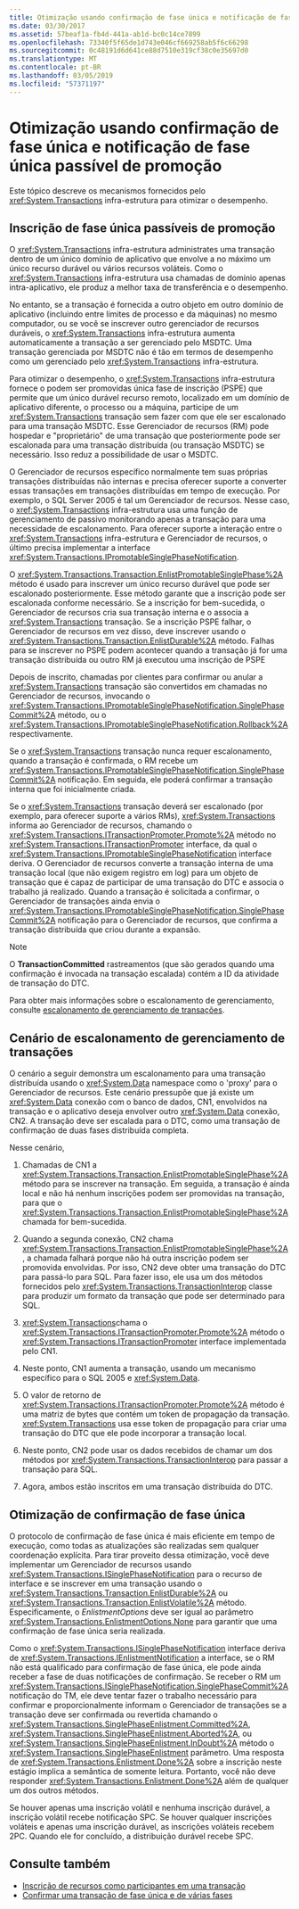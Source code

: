 ```yaml
---
title: Otimização usando confirmação de fase única e notificação de fase única passível de promoção
ms.date: 03/30/2017
ms.assetid: 57beaf1a-fb4d-441a-ab1d-bc0c14ce7899
ms.openlocfilehash: 73340f5f65de1d743e046cf669258ab5f6c66298
ms.sourcegitcommit: 0c48191d6d641ce88d7510e319cf38c0e35697d0
ms.translationtype: MT
ms.contentlocale: pt-BR
ms.lasthandoff: 03/05/2019
ms.locfileid: "57371197"
---
```

# <a name="optimization-using-single-phase-commit-and-promotable-single-phase-notification"></a>Otimização usando confirmação de fase única e notificação de fase única passível de promoção

Este tópico descreve os mecanismos fornecidos pelo <xref:System.Transactions> infra-estrutura para otimizar o desempenho.

## <a name="promotable-single-phase-enlistment"></a>Inscrição de fase única passíveis de promoção

O <xref:System.Transactions> infra-estrutura administrates uma transação dentro de um único domínio de aplicativo que envolve a no máximo um único recurso durável ou vários recursos voláteis. Como o <xref:System.Transactions> infra-estrutura usa chamadas de domínio apenas intra-aplicativo, ele produz a melhor taxa de transferência e o desempenho.

No entanto, se a transação é fornecida a outro objeto em outro domínio de aplicativo (incluindo entre limites de processo e da máquinas) no mesmo computador, ou se você se inscrever outro gerenciador de recursos duráveis, o <xref:System.Transactions> infra-estrutura aumenta automaticamente a transação a ser gerenciado pelo MSDTC. Uma transação gerenciada por MSDTC não é tão em termos de desempenho como um gerenciado pelo <xref:System.Transactions> infra-estrutura.

Para otimizar o desempenho, o <xref:System.Transactions> infra-estrutura fornece o podem ser promovidas única fase de inscrição (PSPE) que permite que um único durável recurso remoto, localizado em um domínio de aplicativo diferente, o processo ou a máquina, participe de um <xref:System.Transactions> transação sem fazer com que ele ser escalonado para uma transação MSDTC. Esse Gerenciador de recursos (RM) pode hospedar e "proprietário" de uma transação que posteriormente pode ser escalonada para uma transação distribuída (ou transação MSDTC) se necessário. Isso reduz a possibilidade de usar o MSDTC.

O Gerenciador de recursos específico normalmente tem suas próprias transações distribuídas não internas e precisa oferecer suporte a converter essas transações em transações distribuídas em tempo de execução. Por exemplo, o SQL Server 2005 é tal um Gerenciador de recursos. Nesse caso, o <xref:System.Transactions> infra-estrutura usa uma função de gerenciamento de passivo monitorando apenas a transação para uma necessidade de escalonamento. Para oferecer suporte a interação entre o <xref:System.Transactions> infra-estrutura e Gerenciador de recursos, o último precisa implementar a interface <xref:System.Transactions.IPromotableSinglePhaseNotification>.

O <xref:System.Transactions.Transaction.EnlistPromotableSinglePhase%2A> método é usado para inscrever um único recurso durável que pode ser escalonado posteriormente. Esse método garante que a inscrição pode ser escalonada conforme necessário. Se a inscrição for bem-sucedida, o Gerenciador de recursos cria sua transação interna e o associa a <xref:System.Transactions> transação. Se a inscrição PSPE falhar, o Gerenciador de recursos em vez disso, deve inscrever usando o <xref:System.Transactions.Transaction.EnlistDurable%2A> método. Falhas para se inscrever no PSPE podem acontecer quando a transação já for uma transação distribuída ou outro RM já executou uma inscrição de PSPE

Depois de inscrito, chamadas por clientes para confirmar ou anular a <xref:System.Transactions> transação são convertidos em chamadas no Gerenciador de recursos, invocando o <xref:System.Transactions.IPromotableSinglePhaseNotification.SinglePhaseCommit%2A> método, ou o <xref:System.Transactions.IPromotableSinglePhaseNotification.Rollback%2A> respectivamente.

Se o <xref:System.Transactions> transação nunca requer escalonamento, quando a transação é confirmada, o RM recebe um <xref:System.Transactions.IPromotableSinglePhaseNotification.SinglePhaseCommit%2A> notificação. Em seguida, ele poderá confirmar a transação interna que foi inicialmente criada.

Se o <xref:System.Transactions> transação deverá ser escalonado (por exemplo, para oferecer suporte a vários RMs), <xref:System.Transactions> informa ao Gerenciador de recursos, chamando o <xref:System.Transactions.ITransactionPromoter.Promote%2A> método no <xref:System.Transactions.ITransactionPromoter> interface, da qual o <xref:System.Transactions.IPromotableSinglePhaseNotification> interface deriva. O Gerenciador de recursos converte a transação interna de uma transação local (que não exigem registro em log) para um objeto de transação que é capaz de participar de uma transação do DTC e associa o trabalho já realizado. Quando a transação é solicitada a confirmar, o Gerenciador de transações ainda envia o <xref:System.Transactions.IPromotableSinglePhaseNotification.SinglePhaseCommit%2A> notificação para o Gerenciador de recursos, que confirma a transação distribuída que criou durante a expansão.

> [!NOTE]
> O **TransactionCommitted** rastreamentos (que são gerados quando uma confirmação é invocada na transação escalada) contém a ID da atividade de transação do DTC.

Para obter mais informações sobre o escalonamento de gerenciamento, consulte [escalonamento de gerenciamento de transações](../../../../docs/framework/data/transactions/transaction-management-escalation.md).

## <a name="transaction-management-escalation-scenario"></a>Cenário de escalonamento de gerenciamento de transações

O cenário a seguir demonstra um escalonamento para uma transação distribuída usando o <xref:System.Data> namespace como o 'proxy' para o Gerenciador de recursos. Este cenário pressupõe que já existe um <xref:System.Data> conexão com o banco de dados, CN1, envolvidos na transação e o aplicativo deseja envolver outro <xref:System.Data> conexão, CN2. A transação deve ser escalada para o DTC, como uma transação de confirmação de duas fases distribuída completa.

Nesse cenário,

1. Chamadas de CN1 a <xref:System.Transactions.Transaction.EnlistPromotableSinglePhase%2A> método para se inscrever na transação. Em seguida, a transação é ainda local e não há nenhum inscrições podem ser promovidas na transação, para que o <xref:System.Transactions.Transaction.EnlistPromotableSinglePhase%2A> chamada for bem-sucedida.

2. Quando a segunda conexão, CN2 chama <xref:System.Transactions.Transaction.EnlistPromotableSinglePhase%2A>, a chamada falhará porque não há outra inscrição podem ser promovida envolvidas. Por isso, CN2 deve obter uma transação do DTC para passá-lo para SQL. Para fazer isso, ele usa um dos métodos fornecidos pelo <xref:System.Transactions.TransactionInterop> classe para produzir um formato da transação que pode ser determinado para SQL.

3. <xref:System.Transactions>chama o <xref:System.Transactions.ITransactionPromoter.Promote%2A> método o <xref:System.Transactions.ITransactionPromoter> interface implementada pelo CN1.

4. Neste ponto, CN1 aumenta a transação, usando um mecanismo específico para o SQL 2005 e <xref:System.Data>.

5. O valor de retorno de <xref:System.Transactions.ITransactionPromoter.Promote%2A> método é uma matriz de bytes que contém um token de propagação da transação. <xref:System.Transactions> usa esse token de propagação para criar uma transação do DTC que ele pode incorporar a transação local.

6. Neste ponto, CN2 pode usar os dados recebidos de chamar um dos métodos por <xref:System.Transactions.TransactionInterop> para passar a transação para SQL.

7. Agora, ambos estão inscritos em uma transação distribuída do DTC.

## <a name="single-phase-commit-optimization"></a>Otimização de confirmação de fase única

O protocolo de confirmação de fase única é mais eficiente em tempo de execução, como todas as atualizações são realizadas sem qualquer coordenação explícita. Para tirar proveito dessa otimização, você deve implementar um Gerenciador de recursos usando <xref:System.Transactions.ISinglePhaseNotification> para o recurso de interface e se inscrever em uma transação usando o <xref:System.Transactions.Transaction.EnlistDurable%2A> ou <xref:System.Transactions.Transaction.EnlistVolatile%2A> método. Especificamente, o *EnlistmentOptions* deve ser igual ao parâmetro <xref:System.Transactions.EnlistmentOptions.None> para garantir que uma confirmação de fase única seria realizada.

Como o <xref:System.Transactions.ISinglePhaseNotification> interface deriva de <xref:System.Transactions.IEnlistmentNotification> a interface, se o RM não está qualificado para confirmação de fase única, ele pode ainda receber a fase de duas notificações de confirmação. Se receber o RM um <xref:System.Transactions.ISinglePhaseNotification.SinglePhaseCommit%2A> notificação do TM, ele deve tentar fazer o trabalho necessário para confirmar e proporcionalmente informam o Gerenciador de transações se a transação deve ser confirmada ou revertida chamando o <xref:System.Transactions.SinglePhaseEnlistment.Committed%2A>, <xref:System.Transactions.SinglePhaseEnlistment.Aborted%2A>, ou <xref:System.Transactions.SinglePhaseEnlistment.InDoubt%2A> método o <xref:System.Transactions.SinglePhaseEnlistment> parâmetro. Uma resposta de <xref:System.Transactions.Enlistment.Done%2A> sobre a inscrição neste estágio implica a semântica de somente leitura. Portanto, você não deve responder <xref:System.Transactions.Enlistment.Done%2A> além de qualquer um dos outros métodos.

Se houver apenas uma inscrição volátil e nenhuma inscrição durável, a inscrição volátil recebe notificação SPC. Se houver qualquer inscrições voláteis e apenas uma inscrição durável, as inscrições voláteis recebem 2PC. Quando ele for concluído, a distribuição durável recebe SPC.

## <a name="see-also"></a>Consulte também

- [Inscrição de recursos como participantes em uma transação](../../../../docs/framework/data/transactions/enlisting-resources-as-participants-in-a-transaction.md)
- [Confirmar uma transação de fase única e de várias fases](../../../../docs/framework/data/transactions/committing-a-transaction-in-single-phase-and-multi-phase.md)

